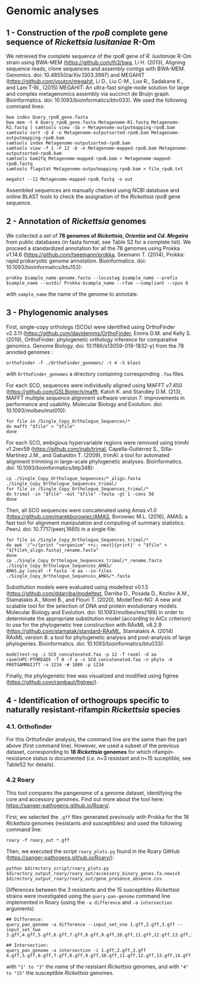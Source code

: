 # Genomic analyses 

## 1 - Construction of the *rpoB* complete gene sequence of *Rickettsia lusitaniae* R-Om
We retrieved the complete sequence of the *rpoB* gene of *R. lusitaniae* R-Om strain using BWA-MEM (<https://github.com/lh3/bwa>, Li H. (2013), Aligning sequence reads, clone sequences and assembly contigs with BWA-MEM. Genomics. doi: 10.48550/arXiv.1303.3997) and MEGAHIT (<https://github.com/voutcn/megahit>, Li D., Liu C-M., Luo R., Sadakane K., and Lam T-W., (2015) MEGAHIT: An ultra-fast single-node solution for large and complex metagenomics assembly via succinct de Bruijn graph. Bioinformatics. doi: 10.1093/bioinformatics/btv033). We used the following command lines:
```
bwa index Query_rpoB_gene.fasta
bwa mem -t 4 Query_rpoB_gene.fasta Metagenome-R1.fastq Metagenome-R2.fastq | samtools view -Sb > Metagenome-outputmapping-rpoB.bam
samtools sort -@ 4 -o Metagenome-outputsorted-rpoB.bam Metagenome-outputmapping-rpoB.bam
samtools index Metagenome-outputsorted-rpoB.bam
samtools view -f 1 -F 12 -b -o Metagenome-mapped-rpoB.bam Metagenome-outputsorted-rpoB.bam 
samtools bam2fq Metagenome-mapped-rpoB.bam > Metagenome-mapped-rpoB.fastq 
samtools flagstat Metagenome-outputmapping-rpoB.bam > file_rpoB.txt

megahit --12 Metagenome-mapped-rpoB.fastq -o out
```
Assembled sequences are manually checked using NCBI database and online BLAST tools to check the assignation of the *Rickettsia* *rpoB* gene sequence.


## 2 - Annotation of *Rickettsia* genomes
We collected a set of **78 genomes of *Rickettsia*, *Orientia* and *Cd. Megaira*** from public databases (in fasta format, see Table S2 for a complete list). We proceed a standardized annotation for all the 78 genomes using Prokka v1.14.6 (<https://github.com/tseemann/prokka>, Seemann T. (2014), Prokka: rapid prokaryotic genome annotation. Bioinformatics. doi: 10.1093/bioinformatics/btu153):
```
prokka $sample_name-genome.fasta --locustag $sample_name --prefix $sample_name --outdir Prokka-$sample_name --rfam --compliant --cpus 6
```
with `sample_name` the name of the genome to annotate.


## 3 - Phylogenomic analyses
First, single-copy orthologs (SCOs) were identified using OrthoFinder v2.3.11 (<https://github.com/davidemms/OrthoFinder>, Emms D.M. and Kelly S. (2019), OrthoFinder: phylogenetic orthology inference for comparative genomics. Genome Biology. doi: 10.1186/s13059-019-1832-y) from the 78 annoted genomes :
```
orthofinder -f ./OrthoFinder_genomes/ -t 4 -S blast 
```
with `OrthoFinder_genomes` a directory containing corresponding `.faa` files. 

For each SCO, sequences were individually aligned using MAFFT v7.450 (<https://github.com/GSLBiotech/mafft>, Katoh K. and Standley D.M. (213), MAFFT multiple sequence alignment software version 7: improvements in performance and usability. Molecular Biology and Evolution. doi: 10.1093/molbev/mst010):
```
for file in /Single_Copy_Orthologue_Sequences/*
do mafft "$file" > "$file"
done
```

For each SCO, ambigious hypervariable regions were removed using trimAl v1.2rev59 (<https://github.com/inab/trimal>, Capella-Gutiérrez S., Silla-Martínez J.M., and Gabaldón T. (2009), trimAl: a tool for automated alignment trimming in large-scale phylogenetic analyses. Bioinformatics. doi: 10.1093/bioinformatics/btp348):
```
cp ./Single_Copy_Orthologue_Sequences/*_align.fasta ./Single_Copy_Orthologue_Sequences_trimal/
for file in /Single_Copy_Orthologue_Sequences_trimal/*
do trimal -in "$file" -out "$file" -fasta -gt 1 -cons 50
done
```

Then, all SCO sequences were concatenated using Amas v1.0 (<https://github.com/marekborowiec/AMAS>, Borowiec M.L. (2016), AMAS: a fast tool for alignment manipulation and computing of summary statistics. PeerJ. doi: 10.7717/peerj.1660) in a single file:
```
for file in /Single_Copy_Orthologue_Sequences_trimal/*
do awk '/^>/{print ">organism" ++i; next}{print}' < "$file" > "${file%_align.fasta}_rename.fasta"
done
cp ./Single_Copy_Orthologue_Sequences_trimal/*_rename.fasta ./Single_Copy_Orthologue_Sequences_AMAS/
AMAS.py concat -f fasta -d aa --in-files ./Single_Copy_Orthologue_Sequences_AMAS/*.fasta
```

Substitution models were evaluated using modeltest v0.1.5 (<https://github.com/ddarriba/modeltest>, Darriba D., Posada D., Kozlov A.M., Stamatakis A., Morel B., and Flouri T. (2020), ModelTest-NG: A new and scalable tool for the selection of DNA and protein evolutionary models. Molecular Biology and Evolution. doi: 10.1093/molbev/msz189) in order to determinate the appropriate substitution model (according to AICc criterion) to use for the phylogenetic tree construction with RAxML v8.2.9 (<https://github.com/stamatak/standard-RAxML>, Stamatakis A. (2014) RAxML version 8: a tool for phylogenetic analysis and post-analysis of large phylogenies. Bioinformatics. doi: 10.1093/bioinformatics/btu033):
```
modeltest-ng -i SCO_concatenated.faa -p 12 -T raxml -d aa
raxmlHPC-PTHREADS -T 8 -f a -s SCO_concatenated.faa -n phylo -m PROTGAMMAIJTT -x 1234 -# 1000 -p 1234
```

Finally, the phylogenetic tree was visualized and modified using figtree (<https://github.com/rambaut/figtree/>).


## 4 - Identification of orthogroups specific to naturally resistant-rifampin *Rickettsia* species
### 4.1. Orthofinder
For this Orthofinder analysis, the command line are the same than the part above (first command line). However, we used a subset of the previous dataset, corresponding to **18 *Rickettsia* genomes** for which rifampin-resistance status is documented (*i.e.* n=3 resistant and n=15 suceptible, see TableS2 for details). 

### 4.2 Roary
This tool compares the pangenome of a genome dataset, identifying the core and accessory genomes. Find out more about the tool here: <https://sanger-pathogens.github.io/Roary/>. 

First, we selected the `.gff` files generated previously with Prokka for the 18 *Rickettsia* genomes (resistants and susceptibles) and used the following command line:
```
roary -f roary_out *.gff
```

Then, we executed the script `roary_plots.py` found in the Roary GitHub (<https://sanger-pathogens.github.io/Roary/>):
```
python $directory_script/roary_plots.py $directory_output_roary/roary_out/accessory_binary_genes.fa.newick $directory_output_roary/roary_out/gene_presence_absence.csv
```

Differences between the 3 resistants and the 15 susceptibles *Rickettsia* strains were investigated using the `query-pan-genome` command line implemented in Roary (using the `-a difference` and `-a intersection` arguments)
```
## Difference:
query_pan_genome -a difference --input_set_one 1.gff,2.gff,3.gff --input_set_two 3.gff,4.gff,5.gff,6.gff,7.gff,8.gff,9.gff,10.gff,11.gff,12.gff,13.gff,14.gff,15.gff

## Intersection:
query_pan_genome -a intersection -i 1.gff,2.gff,3.gff 4.gff,5.gff,6.gff,7.gff,8.gff,9.gff,10.gff,11.gff,12.gff,13.gff,14.gff,15.gff
```
with `"1" to "3"` the name of the resistant *Rickettsia* genomes, and with ```"4" to "15"``` the susceptible *Rickettsia* genomes.
